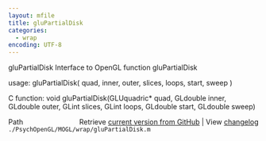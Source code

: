 ```yaml
---
layout: mfile
title: gluPartialDisk
categories:
  - wrap
encoding: UTF-8
---
```


gluPartialDisk  Interface to OpenGL function gluPartialDisk

usage:  gluPartialDisk\( quad, inner, outer, slices, loops, start, sweep \)

C function:  void gluPartialDisk\(GLUquadric\* quad, GLdouble inner, GLdouble outer, GLint slices, GLint loops, GLdouble start, GLdouble sweep\)


<div class="code_header" style="text-align:right;">
  <span style="float:left;">Path&nbsp;&nbsp;</span> <span class="counter">Retrieve <a href=
  "https://raw.github.com/Psychtoolbox-3/Psychtoolbox-3/beta/./PsychOpenGL/MOGL/wrap/gluPartialDisk.m">current version from GitHub</a> | View <a href=
  "https://github.com/Psychtoolbox-3/Psychtoolbox-3/commits/beta/./PsychOpenGL/MOGL/wrap/gluPartialDisk.m">changelog</a></span>
</div>
<div class="code">
  <code>./PsychOpenGL/MOGL/wrap/gluPartialDisk.m</code>
</div>
